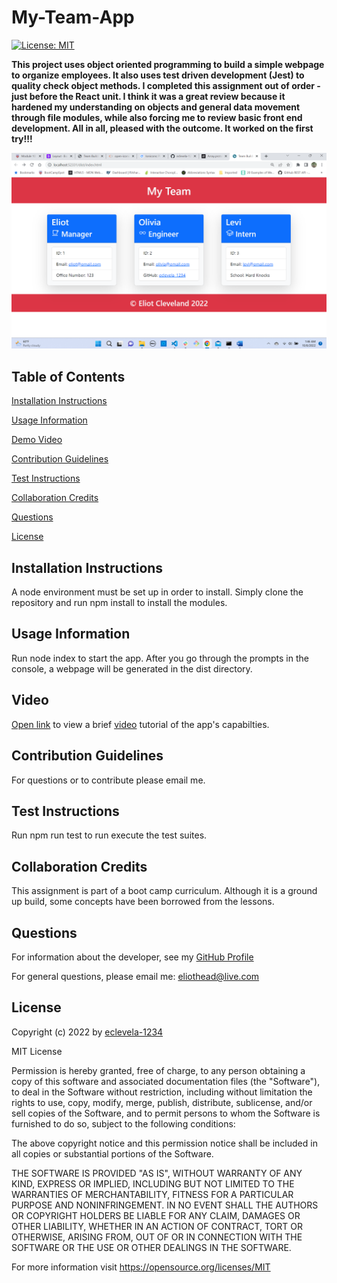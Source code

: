 
# My-Team-App
[![License: MIT](https://img.shields.io/badge/License-MIT-yellow.svg)](https://opensource.org/licenses/MIT)

**This project uses object oriented programming to build a simple webpage to organize employees. It also uses test driven development (Jest) to quality check object methods. I completed this assignment out of order - just before the React unit. I think it was a great review because it hardened my understanding on objects and general data movement through file modules, while also forcing me to review basic front end development. All in all, pleased with the outcome. It worked on the first try!!!**

![screenshot](./assets/images/screenshot.png)

## Table of Contents


[Installation Instructions](#installation-instructions)

[Usage Information](#usage-information)

[Demo Video](#video)

[Contribution Guidelines](#contribution-guidelines)

[Test Instructions](#test-instructions)

[Collaboration Credits](#collaboration-credits)

[Questions](#questions)

[License](#license)


## Installation Instructions

A node environment must be set up in order to install. Simply clone the repository and run npm install to install the modules. 
## Usage Information

Run node index to start the app. After you go through the prompts in the console, a webpage will be generated in the dist directory.

## Video
[Open link](https://drive.google.com/file/d/1fa_ERaLpCj5Fde9Svz7KlanWZ7WVw4JZ/view) to view a brief [video](https://drive.google.com/file/d/1fa_ERaLpCj5Fde9Svz7KlanWZ7WVw4JZ/view) tutorial of the app's capabilties.

## Contribution Guidelines

For questions or to contribute please email me.
## Test Instructions

Run npm run test to run execute the test suites.
## Collaboration Credits

This assignment is part of a boot camp curriculum. Although it is a ground up build, some concepts have been borrowed from the lessons.
## Questions
For information about the developer, see my [GitHub Profile](https://github.com/eclevela-1234)

For general questions, please email me: eliothead@live.com
## License
Copyright (c)  2022 by [eclevela-1234](https://github.com/eclevela-1234)

MIT License

Permission is hereby granted, free of charge, to any person obtaining a copy
of this software and associated documentation files (the "Software"), to deal
in the Software without restriction, including without limitation the rights
to use, copy, modify, merge, publish, distribute, sublicense, and/or sell
copies of the Software, and to permit persons to whom the Software is
furnished to do so, subject to the following conditions:

The above copyright notice and this permission notice shall be included in all
copies or substantial portions of the Software.

THE SOFTWARE IS PROVIDED "AS IS", WITHOUT WARRANTY OF ANY KIND, EXPRESS OR
IMPLIED, INCLUDING BUT NOT LIMITED TO THE WARRANTIES OF MERCHANTABILITY,
FITNESS FOR A PARTICULAR PURPOSE AND NONINFRINGEMENT. IN NO EVENT SHALL THE
AUTHORS OR COPYRIGHT HOLDERS BE LIABLE FOR ANY CLAIM, DAMAGES OR OTHER
LIABILITY, WHETHER IN AN ACTION OF CONTRACT, TORT OR OTHERWISE, ARISING FROM,
OUT OF OR IN CONNECTION WITH THE SOFTWARE OR THE USE OR OTHER DEALINGS IN THE
SOFTWARE.

For more information visit https://opensource.org/licenses/MIT

